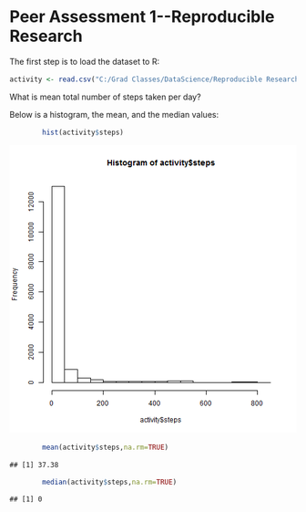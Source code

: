Peer Assessment 1--Reproducible Research
========================================================


The first step is to load the dataset to R:


```r
activity <- read.csv("C:/Grad Classes/DataScience/Reproducible Research/RepData_PeerAssessment1/activity/activity.csv")
```


What is mean total number of steps taken per day?

Below is a histogram, the mean, and the median values:


```r
        hist(activity$steps)
```

![plot of chunk unnamed-chunk-2](figure/unnamed-chunk-2.png) 

```r
        mean(activity$steps,na.rm=TRUE)
```

```
## [1] 37.38
```

```r
        median(activity$steps,na.rm=TRUE)
```

```
## [1] 0
```



